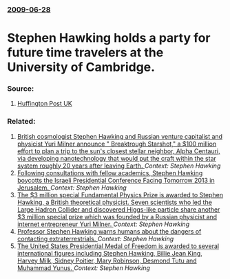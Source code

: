 ### [2009-06-28](/news/2009/06/28/index.md)

#  Stephen Hawking holds a party for future time travelers at the University of Cambridge. 




### Source:

1. [Huffington Post UK](http://m.huffpost.com/uk/entry/1643488)

### Related:

1. [ British cosmologist Stephen Hawking and Russian venture capitalist and physicist Yuri Milner announce " Breaktrough Starshot," a $100 million effort to plan a trip to the sun's closest stellar neighbor, Alpha Centauri, via developing nanotechnology that would put the craft within the star system roughly 20 years after leaving Earth. ](/news/2016/04/12/british-cosmologist-stephen-hawking-and-russian-venture-capitalist-and-physicist-yuri-milner-announce-breaktrough-starshot-a-100-milli.md) _Context: Stephen Hawking_
2. [Following consultations with fellow academics, Stephen Hawking boycotts the Israeli Presidential Conference Facing Tomorrow 2013 in Jerusalem. ](/news/2013/05/8/following-consultations-with-fellow-academics-stephen-hawking-boycotts-the-israeli-presidential-conference-facing-tomorrow-2013-in-jerusale.md) _Context: Stephen Hawking_
3. [The $3 million special Fundamental Physics Prize is awarded to Stephen Hawking, a British theoretical physicist. Seven scientists who led the Large Hadron Collider and discovered Higgs-like particle share another $3 million special prize which was founded by a Russian physicist and internet entrepreneur Yuri Milner. ](/news/2012/12/11/the-3-million-special-fundamental-physics-prize-is-awarded-to-stephen-hawking-a-british-theoretical-physicist-seven-scientists-who-led-th.md) _Context: Stephen Hawking_
4. [Professor Stephen Hawking warns humans about the dangers of contacting extraterrestrials. ](/news/2010/04/25/professor-stephen-hawking-warns-humans-about-the-dangers-of-contacting-extraterrestrials.md) _Context: Stephen Hawking_
5. [ The United States Presidential Medal of Freedom is awarded to several international figures including Stephen Hawking, Billie Jean King, Harvey Milk, Sidney Poitier, Mary Robinson, Desmond Tutu and Muhammad Yunus. ](/news/2009/07/30/the-united-states-presidential-medal-of-freedom-is-awarded-to-several-international-figures-including-stephen-hawking-billie-jean-king-ha.md) _Context: Stephen Hawking_
